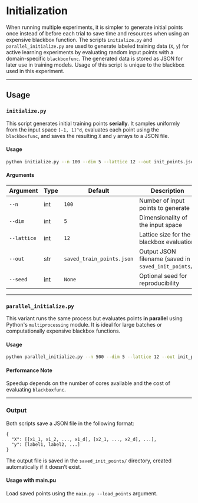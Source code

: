 # Initialization

When running multiple experiments, it is simpler to generate initial points once instead of before each trial to save time and resources when using an expensive blackbox function. The scripts `initialize.py` and `parallel_initialize.py` are used to generate labeled training data (`X`, `y`) for active learning experiments by evaluating random input points with a domain-specific `blackboxfunc`. The generated data is stored as JSON for later use in training models. Usage of this script is unique to the blackbox used in this experiment.

---

## Usage

### `initialize.py`

This script generates initial training points **serially**. It samples uniformly from the input space `[-1, 1]^d`, evaluates each point using the `blackboxfunc`, and saves the resulting `X` and `y` arrays to a JSON file.

#### **Usage**


```bash
python initialize.py --n 100 --dim 5 --lattice 12 --out init_points.json --seed 42
```

#### **Arguments**

| Argument       | Type   | Default                | Description                                             |
|----------------|--------|------------------------|---------------------------------------------------------|
| `--n`          | int    | `100`                  | Number of input points to generate                      |
| `--dim`        | int    | `5`                    | Dimensionality of the input space                       |
| `--lattice`    | int    | `12`                   | Lattice size for the blackbox evaluation                |
| `--out`        | str    | `saved_train_points.json` | Output JSON filename (saved in `saved_init_points/`) |
| `--seed`       | int    | `None`                 | Optional seed for reproducibility                       |

---

### `parallel_initialize.py`

This variant runs the same process but evaluates points **in parallel** using Python's `multiprocessing` module. It is ideal for large batches or computationally expensive blackbox functions.

#### **Usage**

```bash
python parallel_initialize.py --n 500 --dim 5 --lattice 12 --out init_points_parallel.json --seed 1337
```

#### **Performance Note**

Speedup depends on the number of cores available and the cost of evaluating `blackboxfunc`.

---

### Output

Both scripts save a JSON file in the following format:

```text
{
  "X": [[x1_1, x1_2, ..., x1_d], [x2_1, ..., x2_d], ...],
  "y": [label1, label2, ...]
}
```

The output file is saved in the `saved_init_points/` directory, created automatically if it doesn’t exist.

#### **Usage with main.pu**

Load saved points using the `main.py --load_points` argument.
